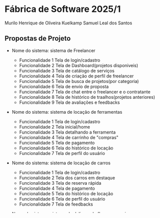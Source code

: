 # Fábrica de Software 2025/1

Murilo Henrique de Oliveira Kuelkamp
Samuel Leal dos Santos

## Propostas de Projeto

- Nome do sistema: sistema de Freelancer
    - Funcionalidade 1 Tela de login/cadastro
    - Funcionalidade 2 Tela de Dashboard(projetos disponiveis)
    - Funcionalidade 3 Tela de catálogo de serviços
    - Funcionalidade 4 Tela de criação de perfil de freelancer
    - Funcionalidade 5 Tela de busca de projetos(por categoria)
    - Funcionalidade 6 Tela de envio de proposta
    - Funcionalidade 7 Tela de chat entre o freelancer e o contratante
    - Funcionalidade 8 Tela de histórico de traalhos(projetos anteriores)
    - Funcionalidade 9 Tela de avaliações e feedbacks

- Nome do sistema: sistema de locação de ferramentas
    - Funcionalidade 1 Tela de login/cadastro
    - Funcionalidade 2 Tela inicial/home
    - Funcionalidade 3 Tela detalhando a ferramenta
    - Funcionalidade 4 Tela de carrinho de "compras"
    - Funcionalidade 5 Tela de pagamento
    - Funcionalidade 6 Tela do histórico de locação
    - Funcionalidade 7 Tela de perfil do usuário

- Nome do sistema: sistema de locação de carros
    - Funcionalidade 1 Tela de login/cadastro
    - Funcionalidade 2 Tela dos carros em destaque
    - Funcionalidade 3 Tela de reserva rápida
    - Funcionalidade 4 Tela de pagamento
    - Funcionalidade 5 Tela do histórico de locação
    - Funcionalidade 6 Tela de perfil do usuário
    - Funcionalidade 7 Tela de feedbacks

- Nome do sistema: sistema de delivery de flores e arranjos personalizados
    - Funcionalidade 1 Tela de login/cadastro
    - Funcionalidade 2 Tela inicial
    - Funcionalidade 3 Tela de detalhes dos produtos
    - Funcionalidade 4 Tela de personalização de arranjos
    - Funcionalidade 5 Tela de carrinho de compras
    - Funcionalidade 6 Tela de escolha de entregas
    - Funcionalidade 7 Tela de pagamento
    - Funcionalidade 8 Tela de confirmação de pedido
    - Funcionalidade 9 Tela de histórico de pedidos
    - Funcionalidade 10 Tela de feedbacks
